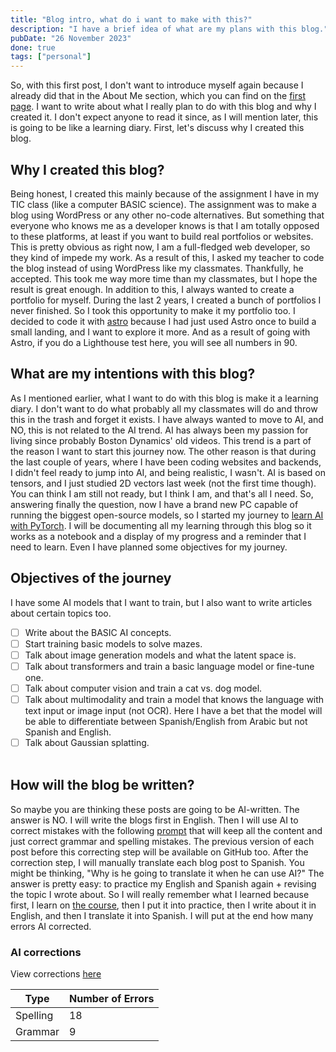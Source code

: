 ```yaml
---
title: "Blog intro, what do i want to make with this?"
description: "I have a brief idea of what are my plans with this blog."
pubDate: "26 November 2023"
done: true
tags: ["personal"]
---
```


So, with this first post, I don't want to introduce myself again because I already did that in the About Me section, which you can find on the [first page](https://mrlol.me/en). I want to write about what I really plan to do with this blog and why I created it. I don't expect anyone to read it since, as I will mention later, this is going to be like a learning diary. First, let's discuss why I created this blog.

## Why I created this blog?

Being honest, I created this mainly because of the assignment I have in my TIC class (like a computer BASIC science). The assignment was to make a blog using WordPress or any other no-code alternatives. But something that everyone who knows me as a developer knows is that I am totally opposed to these platforms, at least if you want to build real portfolios or websites. This is pretty obvious as right now, I am a full-fledged web developer, so they kind of impede my work. As a result of this, I asked my teacher to code the blog instead of using WordPress like my classmates. Thankfully, he accepted. This took me way more time than my classmates, but I hope the result is great enough. In addition to this, I always wanted to create a portfolio for myself. During the last 2 years, I created a bunch of portfolios I never finished. So I took this opportunity to make it my portfolio too. I decided to code it with [astro](https://astro.build) because I had just used Astro once to build a small landing, and I want to explore it more. And as a result of going with Astro, if you do a Lighthouse test here, you will see all numbers in 90.

## What are my intentions with this blog?

As I mentioned earlier, what I want to do with this blog is make it a learning diary. I don't want to do what probably all my classmates will do and throw this in the trash and forget it exists. I have always wanted to move to AI, and NO, this is not related to the AI trend. AI has always been my passion for living since probably Boston Dynamics' old videos. This trend is a part of the reason I want to start this journey now. The other reason is that during the last couple of years, where I have been coding websites and backends, I didn't feel ready to jump into AI, and being realistic, I wasn't. AI is based on tensors, and I just studied 2D vectors last week (not the first time though). You can think I am still not ready, but I think I am, and that's all I need. So, answering finally the question, now I have a brand new PC capable of running the biggest open-source models, so I started my journey to [learn AI with PyTorch](https://youtu.be/V_xro1bcAuA?si=DBrHbokYyTiHQJqc). I will be documenting all my learning through this blog so it works as a notebook and a display of my progress and a reminder that I need to learn. Even I have planned some objectives for my journey.

## Objectives of the journey

I have some AI models that I want to train, but I also want to write articles about certain topics too.

- [ ] Write about the BASIC AI concepts.
- [ ] Start training basic models to solve mazes.
- [ ] Talk about image generation models and what the latent space is.
- [ ] Talk about transformers and train a basic language model or fine-tune one.
- [ ] Talk about computer vision and train a cat vs. dog model.
- [ ] Talk about multimodality and train a model that knows the language with text input or image input (not OCR). Here I have a bet that the model will be able to differentiate between Spanish/English from Arabic but not Spanish and English.
- [ ] Talk about Gaussian splatting.
      <br></br>

## How will the blog be written?

So maybe you are thinking these posts are going to be AI-written. The answer is NO. I will write the blogs first in English. Then I will use AI to correct mistakes with the following [prompt](https://gist.github.com/MrlolDev/a717e6ddafb9dc67a671a0bb50ec3b40) that will keep all the content and just correct grammar and spelling mistakes. The previous version of each post before this correcting step will be available on GitHub too. After the correction step, I will manually translate each blog post to Spanish. You might be thinking, "Why is he going to translate it when he can use AI?" The answer is pretty easy: to practice my English and Spanish again + revising the topic I wrote about. So I will really remember what I learned because first, I learn on [the course](https://youtu.be/V_xro1bcAuA?si=DBrHbokYyTiHQJqc), then I put it into practice, then I write about it in English, and then I translate it into Spanish. I will put at the end how many errors AI corrected.

### AI corrections

View corrections [here](https://github.com/MrlolDev/blog/commit/189b6e8e49adf68369b3f935fec72e534810b69e)

| Type     | Number of Errors |
| -------- | ---------------- |
| Spelling | 18               |
| Grammar  | 9                |
